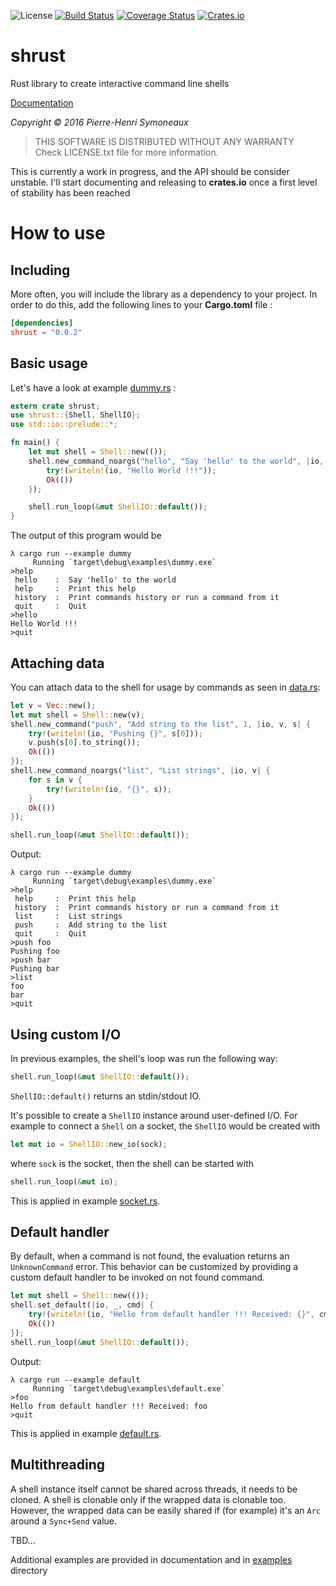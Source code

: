 ![License](http://img.shields.io/badge/license-MIT-lightgrey.svg)
[![Build Status](https://travis-ci.org/phsym/shrust.svg)](https://travis-ci.org/phsym/shrust)
[![Coverage Status](https://coveralls.io/repos/phsym/shrust/badge.svg?branch=master)](https://coveralls.io/github/phsym/shrust?branch=master)
[![Crates.io](https://img.shields.io/crates/v/shrust.svg)](https://crates.io/crates/shrust)

# shrust

Rust library to create interactive command line shells

[Documentation](http://phsym.github.io/shrust)

*Copyright &copy; 2016 Pierre-Henri Symoneaux*

> THIS SOFTWARE IS DISTRIBUTED WITHOUT ANY WARRANTY <br>
> Check LICENSE.txt file for more information. <br>


This is currently a work in progress, and the API should be consider unstable. I'll start documenting and releasing to **crates.io** once a first level of stability has been reached

# How to use

## Including

More often, you will include the library as a dependency to your project. In order to do this, add the following lines to your **Cargo.toml** file :

```toml
[dependencies]
shrust = "0.0.2"
```

## Basic usage

Let's have a look at example [dummy.rs](./examples/dummy.rs) :
```rust
extern crate shrust;
use shrust::{Shell, ShellIO};
use std::io::prelude::*;

fn main() {
    let mut shell = Shell::new(());
    shell.new_command_noargs("hello", "Say 'hello' to the world", |io, _| {
        try!(writeln!(io, "Hello World !!!"));
        Ok(())
    });

    shell.run_loop(&mut ShellIO::default());
}
```

The output of this program would be
```
λ cargo run --example dummy
     Running `target\debug\examples\dummy.exe`
>help
 hello    :  Say 'hello' to the world
 help     :  Print this help
 history  :  Print commands history or run a command from it
 quit     :  Quit
>hello
Hello World !!!
>quit
```

## Attaching data

You can attach data to the shell for usage by commands as seen in [data.rs](./examples/data.rs):
```rust
let v = Vec::new();
let mut shell = Shell::new(v);
shell.new_command("push", "Add string to the list", 1, |io, v, s| {
    try!(writeln!(io, "Pushing {}", s[0]));
    v.push(s[0].to_string());
    Ok(())
});
shell.new_command_noargs("list", "List strings", |io, v| {
    for s in v {
        try!(writeln!(io, "{}", s));
    }
    Ok(())
});

shell.run_loop(&mut ShellIO::default());
```
Output:
```
λ cargo run --example dummy
     Running `target\debug\examples\dummy.exe`
>help
 help     :  Print this help
 history  :  Print commands history or run a command from it
 list     :  List strings
 push     :  Add string to the list
 quit     :  Quit
>push foo
Pushing foo
>push bar
Pushing bar
>list
foo
bar
>quit
```

## Using custom I/O
In previous examples, the shell's loop was run the following way:
```rust
shell.run_loop(&mut ShellIO::default());
```
`ShellIO::default()` returns an stdin/stdout IO.

It's possible to create a `ShellIO` instance around user-defined I/O. For example to connect a `Shell` on a socket,
the `ShellIO` would be created with
```rust
let mut io = ShellIO::new_io(sock);
```
where `sock` is the socket, then the shell can be started with
```rust
shell.run_loop(&mut io);
```
This is applied in example [socket.rs](./examples/socket.rs).

## Default handler

By default, when a command is not found, the evaluation returns an `UnknownCommand` error. This behavior can be customized
by providing a custom default handler to be invoked on not found command.
```rust
let mut shell = Shell::new(());
shell.set_default(|io, _, cmd| {
    try!(writeln!(io, "Hello from default handler !!! Received: {}", cmd));
    Ok(())
});
shell.run_loop(&mut ShellIO::default());
```
Output:
```
λ cargo run --example default
     Running `target\debug\examples\default.exe`
>foo
Hello from default handler !!! Received: foo
>quit
```
This is applied in example [default.rs](./examples/default.rs).

## Multithreading
A shell instance itself cannot be shared across threads, it needs to be cloned. A shell is clonable only if the wrapped data
is clonable too. However, the wrapped data can be easily shared if (for example) it's an `Arc` around a `Sync+Send` value.

TBD...

Additional examples are provided in documentation and in [examples](./examples/) directory
